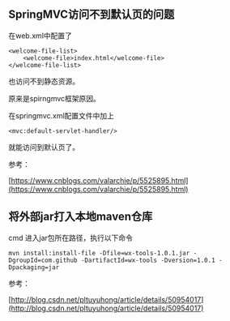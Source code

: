 


<span id= "20174601">SpringMVC访问不到默认页的问题</span>
----------


在web.xml中配置了

	<welcome-file-list>
		<welcome-file>index.html</welcome-file>
	</welcome-file-list>

也访问不到静态资源。

原来是spirngmvc框架原因。

在springmvc.xml配置文件中加上

	<mvc:default-servlet-handler/>

就能访问到默认页了。

参考：

[https://www.cnblogs.com/valarchie/p/5525895.html](https://www.cnblogs.com/valarchie/p/5525895.html)



<span id= "20174602">将外部jar打入本地maven仓库</span>
----------

cmd 进入jar包所在路径，执行以下命令

	mvn install:install-file -Dfile=wx-tools-1.0.1.jar -DgroupId=com.github -DartifactId=wx-tools -Dversion=1.0.1 -Dpackaging=jar


参考：

[http://blog.csdn.net/pltuyuhong/article/details/50954017](http://blog.csdn.net/pltuyuhong/article/details/50954017)